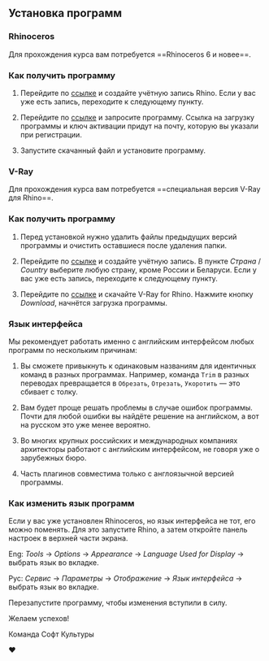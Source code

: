 ## Установка программ

### Rhinoceros

Для прохождения курса вам потребуется ==Rhinoceros 6 и новее==.

### Как получить программу

1. Перейдите по [ссылке](https://accounts.rhino3d.com/?controller=new_user_create) и создайте учётную запись Rhino. Если у вас уже есть запись, переходите к следующему пункту.

2. Перейдите по [ссылке](https://www.rhino3d.com/download/rhino-for-windows/6/evaluation) и запросите программу. Ссылка на загрузку программы и ключ активации придут на почту, которую вы указали при регистрации.

3. Запустите скачанный файл и установите программу.

### V-Ray  

Для прохождения курса вам потребуется ==специальная версия V-Ray для Rhino==.

### Как получить программу

1. Перед установкой нужно удалить файлы предыдущих версий программы и очистить оставшиеся после удаления папки.

2. Перейдите по [ссылке](https://accounts.chaos.com/register) и создайте учётную запись. В пункте _Страна_ / _Country_ выберите любую страну, кроме России и Беларуси. Если у вас уже есть запись, переходите к следующему пункту.

3. Перейдите по [ссылке](https://www.chaos.com/free-trial) и скачайте V-Ray for Rhino. Нажмите кнопку _Download_, начнётся загрузка программы.

### Язык интерфейса  

Мы рекомендует работать именно с английским интерфейсом любых программ по нескольким причинам:

1. Вы сможете привыкнуть к одинаковым названиям для идентичных команд в разных программах. Например, команда `Trim` в разных переводах превращается в `Обрезать`, `Отрезать`, `Укоротить` — это сбивает с толку.

2. Вам будет проще решать проблемы в случае ошибок программы. Почти для любой ошибки вы найдёте решение на английском, а вот на русском это уже менее вероятно.

3. Во многих крупных российских и международных компаниях архитекторы работают с английским интерфейсом, не говоря уже о зарубежных бюро.

4. Часть плагинов совместима только с англоязычной версией программы.

### Как изменить язык программ  

Если у вас уже установлен Rhinoceros, но язык интерфейса не тот, его можно поменять. Для это запустите Rhino, а затем откройте панель настроек в верхней части экрана.

Eng: _Tools_ → _Options_ → _Appearance_ → _Language Used for Display_ → выбрать язык во вкладке.

Рус: _Сервис_ → _Параметры_ → _Отображение_ → _Язык интерфейса_ → выбрать язык во вкладке.

Перезапустите программу, чтобы изменения вступили в силу.

Желаем успехов!

Команда Софт Культуры

❤️
